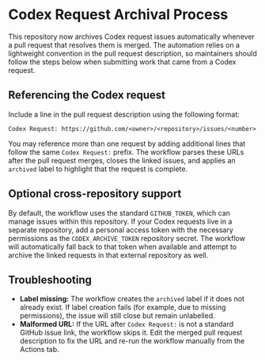 # Codex Request Archival Process

This repository now archives Codex request issues automatically whenever a pull
request that resolves them is merged. The automation relies on a lightweight
convention in the pull request description, so maintainers should follow the
steps below when submitting work that came from a Codex request.

## Referencing the Codex request

Include a line in the pull request description using the following format:

```
Codex Request: https://github.com/<owner>/<repository>/issues/<number>
```

You may reference more than one request by adding additional lines that follow
the same `Codex Request:` prefix. The workflow parses these URLs after the pull
request merges, closes the linked issues, and applies an `archived` label to
highlight that the request is complete.

## Optional cross-repository support

By default, the workflow uses the standard `GITHUB_TOKEN`, which can manage
issues within this repository. If your Codex requests live in a separate
repository, add a personal access token with the necessary permissions as the
`CODEX_ARCHIVE_TOKEN` repository secret. The workflow will automatically fall
back to that token when available and attempt to archive the linked requests in
that external repository as well.

## Troubleshooting

- **Label missing:** The workflow creates the `archived` label if it does not
  already exist. If label creation fails (for example, due to missing
  permissions), the issue will still close but remain unlabelled.
- **Malformed URL:** If the URL after `Codex Request:` is not a standard GitHub
  issue link, the workflow skips it. Edit the merged pull request description
  to fix the URL and re-run the workflow manually from the Actions tab.
